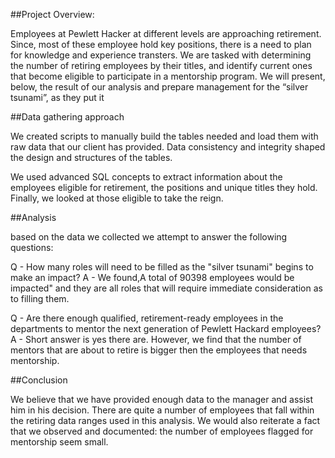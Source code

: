 ##Project Overview:

Employees at Pewlett Hacker at different levels are approaching retirement. Since, most of these employee hold key positions, there is a need to plan for knowledge and experience transters. We are tasked with determining the number of retiring employees by their titles, and identify current ones that become eligible to participate in a mentorship program. We will present, below, the result of our analysis and prepare management for the “silver tsunami”, as they put it

##Data gathering approach

We created scripts to manually build the tables needed and load them with raw data that our client has provided. Data consistency and integrity shaped the design and structures of the tables.

We used advanced SQL concepts to extract information about the employees eligible for retirement, the positions and unique titles they hold. Finally, we looked at those eligible to take the reign.

##Analysis

based on the data we collected we attempt to answer the following questions: 

Q -  How many roles will need to be filled as the "silver tsunami" begins to make an impact? 
A - We found,A total of 90398 employees would be impacted" and they are all roles that will require immediate consideration as to filling them.

Q -  Are there enough qualified, retirement-ready employees in the departments to mentor the next generation of Pewlett Hackard employees? 
A -  Short answer is yes there are. However, we find that the number of mentors that are about to retire is bigger then the employees that needs mentorship.

##Conclusion

We believe that we have provided enough data to the manager and assist him in his decision. There are quite a number of employees that fall within the retiring data ranges used in this analysis. We would also reiterate a fact that we observed and documented: the number of employees flagged for mentorship seem small.

